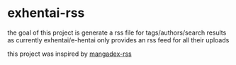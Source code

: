 # exhentai-rss
the goal of this project is generate a rss file for tags/authors/search results as currently exhentai/e-hentai only provides an rss feed for all their uploads

this project was inspired by [mangadex-rss](https://github.com/marceloslacerda/mangadex-rss)
